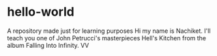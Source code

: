 # hello-world
A repository made just for learning purposes
Hi my name is Nachiket. I'll teach you one of John Petrucci's masterpieces Hell's Kitchen from the album Falling Into Infinity. VV

